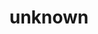 ---
pid: rs322
title: unknown
location_transcription: Chesnuthill Philly, PA
coordinates: "[-75.208585960281, 40.076338076255]"
zipcode: '19150'
gen_neighborhood: Northwest Philadelphia
neighborhood: Cedarbrook
outside_phl: 
age: '31'
age_range: 30-39
instagram: 
image_file_name: rs_322.jpg
proposal_transcription: 
topic: Unknown
topic_summary: '0'
type: Other No Form
keywords_other: 
credit: "#Tammy2"
image_labels: 
twitter: 
facebook: 
permalink: "/monuments/rs322/"
layout: item-page
---